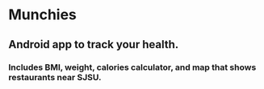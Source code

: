 # Munchies

## Android app to track your health. 
### Includes BMI, weight, calories calculator, and map that shows restaurants near SJSU. 


